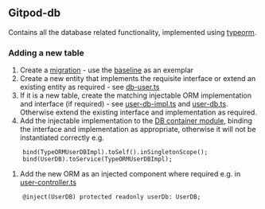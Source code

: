## Gitpod-db

Contains all the database related functionality, implemented using [typeorm](https://typeorm.io/).

### Adding a new table
1. Create a [migration](./src/typeorm/migration/README.md) - use the [baseline](./src/typeorm/migration/1592203031938-Baseline.ts) as an exemplar
1. Create a new entity that implements the requisite interface or extend an existing entity as required - see [db-user.ts](./src/typeorm/entity/db-user.ts) 
1. If it is a new table, create the matching injectable ORM implementation and interface (if required) - see [user-db-impl.ts](./src/typeorm/user-db-impl.ts) and [user-db.ts](./src/user-db.ts). Otherwise extend the existing interface and implementation as required.
1. Add the injectable implementation to the [DB container module](./src/container-module.ts), binding the interface and implementation as appropriate, otherwise it will not be instantiated correctly e.g. 
```
    bind(TypeORMUserDBImpl).toSelf().inSingletonScope();
    bind(UserDB).toService(TypeORMUserDBImpl);
```
1. Add the new ORM as an injected component where required e.g. in [user-controller.ts](./src/user/user-controller.ts)
```
    @inject(UserDB) protected readonly userDb: UserDB;
```
